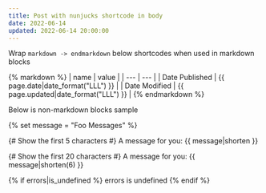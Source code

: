 ```yaml
---
title: Post with nunjucks shortcode in body
date: 2022-06-14
updated: 2022-06-14 20:00:00
---
```


Wrap `markdown -> endmarkdown` below shortcodes when used in markdown blocks

{% markdown %}
| name | value |
| --- | --- |
| Date Published | {{ page.date|date_format("LLL") }} |
| Date Modified | {{ page.updated|date_format("LLL") }} |
{% endmarkdown %}

Below is non-markdown blocks sample

{% set message = "Foo Messages" %}

{# Show the first 5 characters #}
A message for you: {{ message|shorten }}

{# Show the first 20 characters #}
A message for you: {{ message|shorten(6) }}

{% if errors|is_undefined %}
  errors is undefined
{% endif %}